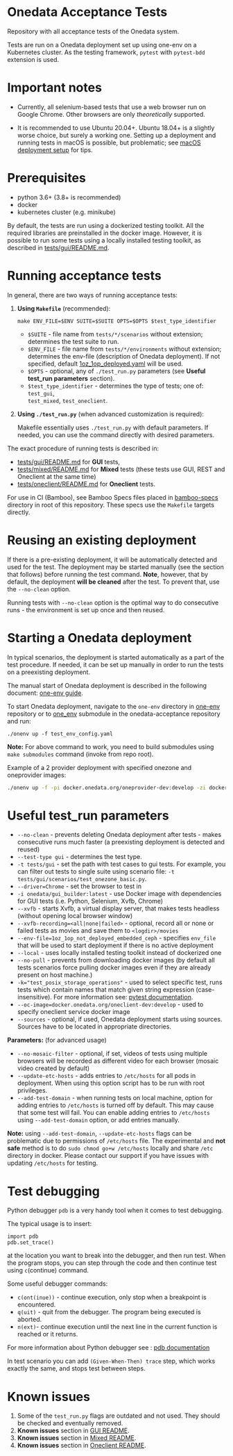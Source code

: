 # Onedata Acceptance Tests

Repository with all acceptance tests of the Onedata system.

Tests are run on a Onedata deployment set up using one-env on a Kubernetes cluster.
As the testing framework, `pytest` with `pytest-bdd` extension is used.


# Important notes

* Currently, all selenium-based tests that use a web browser run on Google Chrome.
  Other browsers are only *theoretically* supported.

* It is recommended to use Ubuntu 20.04+. Ubuntu 18.04+ is a slightly worse
  choice, but surely a working one. Setting up a deployment and running tests in 
  macOS is possible, but problematic; see
  [macOS deployment setup](macos_deployment_setup.md) for tips.


# Prerequisites

* python 3.6+ (3.8+ is recommended)
* docker
* kubernetes cluster (e.g. minikube)

By default, the tests are run using a dockerized testing toolkit. All the 
required libraries are preinstalled in the docker image. However, it is possible
to run some tests using a locally installed testing toolkit, as described in
[tests/gui/README.md](./tests/gui/README.md).


# Running acceptance tests

In general, there are two ways of running acceptance tests:

1. **Using `Makefile`** (recommended):

   ```
   make ENV_FILE=$ENV SUITE=$SUITE OPTS=$OPTS $test_type_identifier
   ```
   - `$SUITE` - file name from `tests/*/scenarios` without extension; determines 
     the test suite to run. 
   - `$ENV_FILE` - file name from `tests/*/environments` without extension; determines 
     the env-file (description of Onedata deployment). If not specified, default 
     [1oz_1op_deployed.yaml](tests/gui/environments/1oz_1op_deployed.yaml) will be used.
   - `$OPTS` - optional, any of `./test_run.py` parameters
     (see **Useful test_run parameters** section).
   - `$test_type_identifier` - determines the type of tests; one of: `test_gui`,   
     `test_mixed`, `test_oneclient`.

2. **Using `./test_run.py`** (when advanced customization is required):

    Makefile essentially uses `./test_run.py` with default parameters. If needed,
    you can use the command directly with desired parameters.

The exact procedure of running tests is described in:
* [tests/gui/README.md](./tests/gui/README.md) for **GUI** tests,
* [tests/mixed/README.md](./tests/mixed/README.md) for **Mixed** tests
  (these tests use GUI, REST and Oneclient at the same time)
* [tests/oneclient/README.md](./tests/oneclient/README.md) for **Oneclient** tests.

For use in CI (Bamboo), see Bamboo Specs files placed in [bamboo-specs](bamboo-specs)
directory in root of this repository. These specs use the `Makefile` targets directly.


# Reusing an existing deployment

If there is a pre-existing deployment, it will be automatically detected and
used for the test. The deployment may be started manually (see the section that follows)
before running the test command. **Note**, however, that by default, the deployment 
**will be cleaned** after the test. To prevent that, use the `--no-clean` option.

Running tests with `--no-clean` option is the optimal way to do consecutive
runs - the environment is set up once and then reused.


# Starting a Onedata deployment

In typical scenarios, the deployment is started automatically as a part of the
test procedure. If needed, it can be set up manually in order to run the tests 
on a preexisting deployment.

The manual start of Onedata deployment is described in the following
document: [one-env guide](https://git.onedata.org/projects/VFS/repos/onedev/browse/guides/one-env.md).

To start Onedata deployment, navigate to the `one-env` directory in 
[one-env](https://git.onedata.org/projects/VFS/repos/one-env/browse) repository
or to [one_env](one_env) submodule in the onedata-acceptance repository and run:

 ```
./onenv up -f test_env_config.yaml 
 ```


**Note:** For above command to work, you need to build submodules using 
`make submodules` command (invoke from repo root).

Example of a 2 provider deployment with specified onezone and oneprovider images:
```bash
./onenv up -f -pi docker.onedata.org/oneprovider-dev:develop -zi docker.onedata.org/onezone-dev:develop ../tests/gui/environments/1oz_2op_deployed.yaml
```


# Useful test_run parameters

* `--no-clean` - prevents deleting Onedata deployment after tests - makes consecutive runs much faster
  (a preexisting deployment is detected and reused) 
* `--test-type gui` - determines the test type.
* `-t tests/gui` - set the path with test cases to gui tests. For example, 
  you can filter out tests to single suite using scenario file:
  `-t tests/gui/scenarios/test_onezone_basic.py`.
* `--driver=Chrome` - set the browser to test in
* `-i onedata/gui_builder:latest` - use Docker image with dependencies for GUI tests
  (i.e. Python, Selenium, Xvfb, Chrome)
* `--xvfb` - starts Xvfb, a virtual display server, that makes tests headless (without opening local browser window)
* `--xvfb-recording=<all|none|failed>` - optional, record all or none or failed tests
  as movies and save them to `<logdir>/movies`
* `--env-file=1oz_1op_not_deployed_embedded_ceph` - specifies `env_file` that will be used to start deployment if there is no active deployment 
* `--local` - uses locally installed testing toolkit instead of dockerized one
* `--no-pull` - prevents from downloading docker images (by default all tests scenarios force pulling docker
   images even if they are already present on host machine.)
* `-k="test_posix_storage_operations"` - used to select specific test, runs tests 
  which contain names that match given string expression (case-insensitive). For more
  information see: [pytest documentation](https://docs.pytest.org/en/6.2.x/usage.html#specifying-tests-selecting-tests).
* `--oc-image=docker.onedata.org/oneclient-dev:develop` - used to specify oneclient service docker image
* `--sources` - optional, if used, Onedata deployment starts using sources. Sources have
  to be located in appropriate directories.

**Parameters:** (for advanced usage)

* `--no-mosaic-filter` - optional, if set, videos of tests using multiple browsers will
  be recorded as different video for each browser (mosaic video created by default)
* `--update-etc-hosts` <!--- TODO VFS-10023 make description more specific after investigating this flag -->-
  adds entries to `/etc/hosts` for all pods in deployment.
  When using this option script has to be run with root privileges.   
* `--add-test-domain` <!--- TODO VFS-10025 make description more specific after investigating this flag -->-
  when running tests on local machine, option for adding entries to
  `/etc/hosts` is turned off by default. This may cause that some test will fail.
  You can enable adding entries to `/etc/hosts` using `--add-test-domain` option, or add
  entries manually.

**Note:** using `--add-test-domain`, `--update-etc-hosts` flags can be problematic due to permissions of `/etc/hosts` file.
  The experimental and **not safe** method is to do `sudo chmod go+w /etc/hosts` locally and
  share `/etc` directory in docker.
  Please contact our support if you have issues with updating `/etc/hosts` for testing.


# Test debugging

Python debugger `pdb` is a very handy tool when it comes to test debugging. 

The typical usage is to insert:
```
import pdb
pdb.set_trace()
```
at the location you want to break into the debugger, and then run test. 
When the program stops, you can step through the code and then continue test
using `c`(continue) command.

Some useful debugger commands:
* `c(ont(inue))` - continue execution, only stop when a breakpoint is encountered.
* `q(uit)` - quit from the debugger. The program being executed is aborted.
* `n(ext)`- continue execution until the next line in the current function is reached or it returns.

For more information about Python debugger see : [pdb documentation](https://docs.python.org/3/library/pdb.html)

In test scenario you can add `(Given-When-Then) trace`
step, which works exactly the same, and stops test between steps.


# Known issues

1. Some of the `test_run.py` flags are outdated and not used. They should be 
checked and eventually removed. <!--- VFS-10177  remove outdated test-run flags -->
2. **Known issues** section in [GUI README](tests/gui/README.md).
3. **Known issues** section in [Mixed README](tests/mixed/README.md).
4. **Known issues** section in [Oneclient README](tests/oneclient/README.md).
